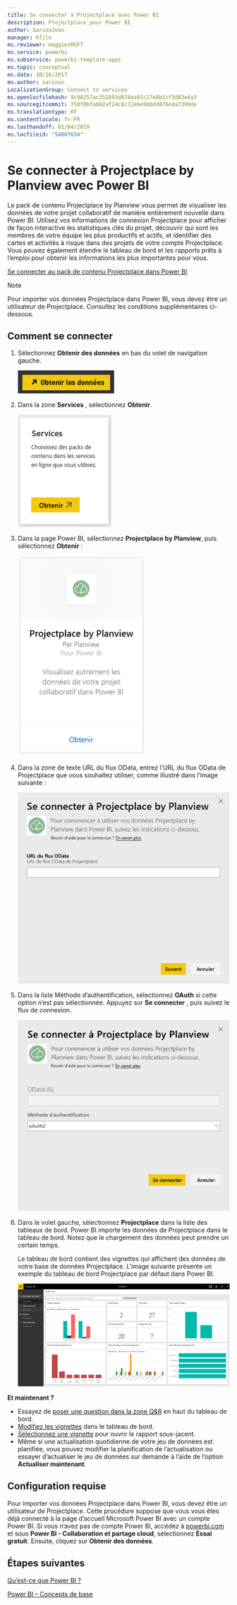 ```yaml
---
title: Se connecter à Projectplace avec Power BI
description: Projectplace pour Power BI
author: SarinaJoan
manager: kfile
ms.reviewer: maggiesMSFT
ms.service: powerbi
ms.subservice: powerbi-template-apps
ms.topic: conceptual
ms.date: 10/16/2017
ms.author: sarinas
LocalizationGroup: Connect to services
ms.openlocfilehash: 9c98257ac352893d074ea91c27e8b1cf3d83e4a3
ms.sourcegitcommit: 750f0bfab02af24c8c72e6e9bbdd876e4a7399de
ms.translationtype: HT
ms.contentlocale: fr-FR
ms.lasthandoff: 01/04/2019
ms.locfileid: "54007634"
---
```

# <a name="connect-to-projectplace-by-planview-with-power-bi"></a>Se connecter à Projectplace by Planview avec Power BI
Le pack de contenu Projectplace by Planview vous permet de visualiser les données de votre projet collaboratif de manière entièrement nouvelle dans Power BI. Utilisez vos informations de connexion Projectplace pour afficher de façon interactive les statistiques clés du projet, découvrir qui sont les membres de votre équipe les plus productifs et actifs, et identifier des cartes et activités à risque dans des projets de votre compte Projectplace. Vous pouvez également étendre le tableau de bord et les rapports prêts à l’emploi pour obtenir les informations les plus importantes pour vous.

[Se connecter au pack de contenu Projectplace dans Power BI](https://app.powerbi.com/getdata/services/projectplace)

>[!NOTE]
>Pour importer vos données Projectplace dans Power BI, vous devez être un utilisateur de Projectplace. Consultez les conditions supplémentaires ci-dessous.

## <a name="how-to-connect"></a>Comment se connecter
1. Sélectionnez **Obtenir des données** en bas du volet de navigation gauche.
   
    ![](media/service-connect-to-projectplace/get.png)
2. Dans la zone **Services** , sélectionnez **Obtenir**.
   
    ![](media/service-connect-to-projectplace/services.png)
3. Dans la page Power BI, sélectionnez **Projectplace by Planview**, puis sélectionnez **Obtenir** :  
   
    ![](media/service-connect-to-projectplace/projectplace.png)
4. Dans la zone de texte URL du flux OData, entrez l’URL du flux OData de Projectplace que vous souhaitez utiliser, comme illustré dans l’image suivante :
   
    ![](media/service-connect-to-projectplace/params.png)
5. Dans la liste Méthode d’authentification, sélectionnez **OAuth** si cette option n’est pas sélectionnée. Appuyez sur **Se connecter** , puis suivez le flux de connexion.  
   
   ![](media/service-connect-to-projectplace/creds.png)
6. Dans le volet gauche, sélectionnez **Projectplace** dans la liste des tableaux de bord. Power BI importe les données de Projectplace dans le tableau de bord. Notez que le chargement des données peut prendre un certain temps.  
   
    Le tableau de bord contient des vignettes qui affichent des données de votre base de données Projectplace. L’image suivante présente un exemple du tableau de bord Projectplace par défaut dans Power BI.
   
    ![](media/service-connect-to-projectplace/dashboard.png)

**Et maintenant ?**

* Essayez de [poser une question dans la zone Q&R](consumer/end-user-q-and-a.md) en haut du tableau de bord.
* [Modifiez les vignettes](service-dashboard-edit-tile.md) dans le tableau de bord.
* [Sélectionnez une vignette](consumer/end-user-tiles.md) pour ouvrir le rapport sous-jacent.
* Même si une actualisation quotidienne de votre jeu de données est planifiée, vous pouvez modifier la planification de l’actualisation ou essayer d’actualiser le jeu de données sur demande à l’aide de l’option **Actualiser maintenant**.

## <a name="system-requirements"></a>Configuration requise
Pour importer vos données Projectplace dans Power BI, vous devez être un utilisateur de Projectplace. Cette procédure suppose que vous vous êtes déjà connecté à la page d’accueil Microsoft Power BI avec un compte Power BI. Si vous n’avez pas de compte Power BI, accédez à [powerbi.com](https://powerbi.microsoft.com/get-started/) et sous **Power BI - Collaboration et partage cloud**, sélectionnez **Essai gratuit**. Ensuite, cliquez sur **Obtenir des données**.

## <a name="next-steps"></a>Étapes suivantes
[Qu’est-ce que Power BI ?](power-bi-overview.md)

[Power BI – Concepts de base](consumer/end-user-basic-concepts.md)

